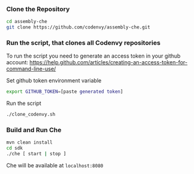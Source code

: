 ### Clone the Repository
```sh
cd assembly-che
git clone https://github.com/codenvy/assembly-che.git
```
### Run the script, that clones all Codenvy repositories
To run the script you need to generate an access token in your github account:
https://help.github.com/articles/creating-an-access-token-for-command-line-use/

Set github token environment variable
```sh
export GITHUB_TOKEN=[paste generated token]
```

Run the  script
```sh
./clone_codenvy.sh
```

### Build and Run Che
```sh
mvn clean install
cd sdk
./che [ start | stop ]
```

Che will be available at ```localhost:8080```

